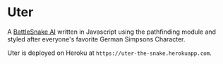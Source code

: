# Uter

A [BattleSnake AI](https://battlesnake.io) written in Javascript using the pathfinding module and styled after everyone's favorite German Simpsons Character. 

Uter is deployed on Heroku at `https://uter-the-snake.herokuapp.com`.
